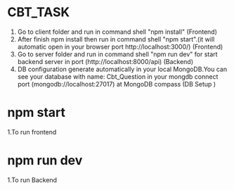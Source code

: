 # CBT_TASK
1. Go to client folder and run in command shell "npm install" (Frontend)
2. After finish npm install then run in command shell "npm start".(it will automatic open in your browser port http://localhost:3000/) (Frontend)
3. Go to server folder and run in command shell "npm run dev" for start backend server in port (http://localhost:8000/api) (Backend)
4. DB configuration generate automatically in your local MongoDB.You can see your database with name: Cbt_Question 
in your mongdb connect port (mongodb://localhost:27017) at MongoDB compass (DB Setup )

# npm start

1.To run frontend


# npm run dev

1.To run Backend

